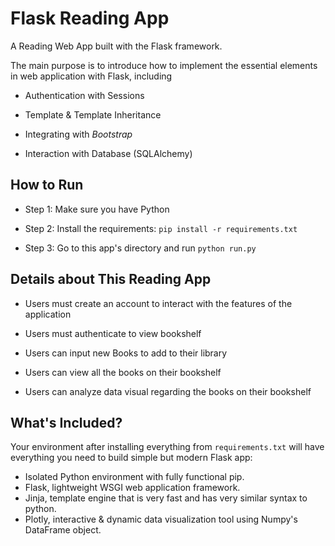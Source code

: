 # Flask Reading App

A Reading Web App built with the Flask framework. 

The main purpose is to introduce how to implement the essential elements in web application with Flask, including

- Authentication with Sessions

- Template & Template Inheritance

- Integrating with *Bootstrap*

- Interaction with Database (SQLAlchemy)


## How to Run

- Step 1: Make sure you have Python

- Step 2: Install the requirements: `pip install -r requirements.txt`

- Step 3: Go to this app's directory and run `python run.py`


## Details about This Reading App
- Users must create an account to interact with the features of the application


- Users must authenticate to view bookshelf


- Users can input new Books to add to their library


- Users can view all the books on their bookshelf


- Users can analyze data visual regarding the books on their bookshelf


## What's Included?

Your environment after installing everything from `requirements.txt` will have everything you need to build simple but modern Flask app:
- Isolated Python environment with fully functional pip.
- Flask, lightweight WSGI web application framework.
- Jinja, template engine that is very fast and has very similar syntax to python.
- Plotly, interactive & dynamic data visualization tool using Numpy's DataFrame object.

